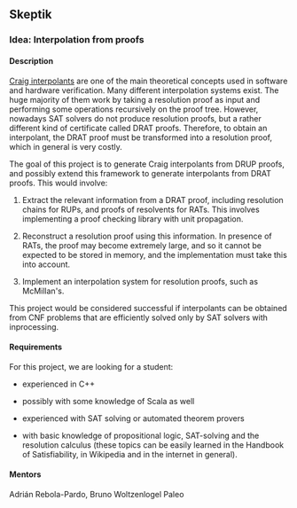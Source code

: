 ## Skeptik

### Idea: Interpolation from proofs

#### Description

[Craig interpolants](https://en.wikipedia.org/wiki/Craig_interpolation) are one of the main theoretical concepts used in software and hardware verification. Many different interpolation systems exist. The huge majority of them work by taking a resolution proof as input and performing some operations recursively on the proof tree. However, nowadays SAT solvers do not produce resolution proofs, but a rather different kind of certificate called DRAT proofs. Therefore, to obtain an interpolant, the DRAT proof must be transformed into a resolution proof, which in general is very costly.

The goal of this project is to generate Craig interpolants from DRUP proofs, and possibly extend this framework to generate interpolants from DRAT proofs.
This would involve:

1. Extract the relevant information from a DRAT proof, including resolution chains for RUPs, and proofs of resolvents for RATs. This involves implementing a proof checking library with unit propagation.

2. Reconstruct a resolution proof using this information. In presence of RATs, the proof may become extremely large, and so it cannot be expected to be stored in memory, and the implementation must take this into account.

3. Implement an interpolation system for resolution proofs, such as McMillan's.

This project would be considered successful if interpolants can be obtained from CNF problems that are efficiently solved only by SAT solvers with inprocessing.

#### Requirements

For this project, we are looking for a student:

- experienced in C++

- possibly with some knowledge of Scala as well

- experienced with SAT solving or automated theorem provers

- with basic knowledge of propositional logic, SAT-solving and the resolution calculus (these topics can be easily learned in the Handbook of Satisfiability, in Wikipedia and in the internet in general).



#### Mentors

Adrián Rebola-Pardo, Bruno Woltzenlogel Paleo


